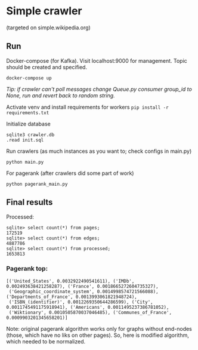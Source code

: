 # Simple crawler
(targeted on simple.wikipedia.org)

## Run

Docker-compose (for Kafka). Visit localhost:9000 for management. Topic should be created and specified.

```docker-compose up```


*Tip: if crawler can't poll messages change Queue.py consumer group_id to None, run and revert back to random string.*


Activate venv and install requirements for workers
```pip install -r requirements.txt```


Initialize database

```
sqlite3 crawler.db
.read init.sql
```

Run crawlers (as much instances as you want to; check configs in main.py)

```python main.py```

For pagerank (after crawlers did some part of work)

```python pagerank_main.py```


## Final results

Processed:

```
sqlite> select count(*) from pages;
172519
sqlite> select count(*) from edges;
4887786
sqlite> select count(*) from processed;
1653813
```

### Pagerank top:

```
[('United_States', 0.0032922490541611), ('IMDb', 0.002493638421258287), ('France', 0.0018665272604735327),  
 ('Geographic_coordinate_system', 0.0014998574721566088), ('Departments_of_France', 0.0013993061821948724),  
 ('ISBN_(identifier)', 0.0012269350644286599), ('City', 0.0011745491175918941), ('Americans', 0.0011495237386781052),  
 ('Wiktionary', 0.0010505870037046485), ('Communes_of_France', 0.0009903201345658201)]
```

Note: original pagerank algorithm works only for graphs without end-nodes (those, which have no liks on other pages). So, here is modified algorithm, which needed to be normalized.
